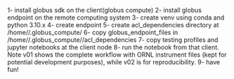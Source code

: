 1- install globus sdk on the client(globus compute)
2- install globus endpoint on the remote computing system
3- create venv using conda and python 3.10.x
4- create endpoint
5- create acl_dependencies directory at /home/<usr>/.globus_compute/<endpoint>
6- copy globus_endpoint_files in  /home/<usr>/.globus_compute/<endpoint>/acl_dependencies
7- copy testing profiles and jupyter notebooks at the client node
8- run the notebook from that client. Note v01 shows the complete workflow with ORNL instrument files (kept for potential development purposes), while v02 is for reproducibility.
9- have fun!

